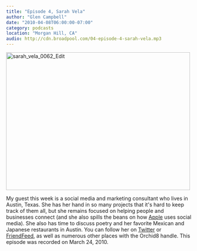 ```yaml
---
title: "Episode 4, Sarah Vela"
author: "Glen Campbell"
date: "2010-04-08T06:00:00-07:00"
category: podcasts
location: "Morgan Hill, CA"
audio: http://cdn.broadpool.com/04-episode-4-sarah-vela.mp3
---
```


<a href="http://www.flickr.com/photos/gecampbell/8585813647/" title="sarah_vela_0062_Edit by gecampbell, on Flickr"><img src="http://farm9.staticflickr.com/8108/8585813647_cd81179c7b.jpg" width="500" height="376" alt="sarah_vela_0062_Edit"></a>

My guest this week is a social media and marketing consultant who lives in Austin, Texas. She has her hand in so many projects that it's hard to keep track of them all, but she remains focused on helping people and businesses connect (and she also spills the beans on how  [Apple](http://www.apple.com) uses social media). She also has time to discuss poetry and her favorite Mexican and Japanese restaurants in Austin. You can follow her on [Twitter](http://twitter.com/Orchid8) or [FriendFeed](http://friendfeed.com/Orchid8), as well as numerous other places with the Orchid8 handle. This episode was recorded on March 24, 2010.
